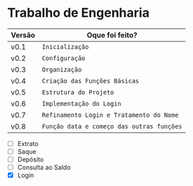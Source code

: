 
# Trabalho de Engenharia

|         Versão       |Oque foi feito?                                                  |
|----------------|-------------------------------|
|v0.1|`Inicialização`            |
|v0.2|`Configuração`            |
|v0.3|`Organização`            |
|v0.4|`Criação das Funções Básicas`            |
|v0.5|`Estrutura do Projeto`            |
|v0.6|`Implementação do Login`            |
|v0.7|`Refinamento Login e Tratamento do Nome`            |
|v0.8|`Função data e começo das outras funções`            |



 - [ ] Extrato
 - [ ] Saque
 - [ ] Depósito
 - [ ] Consulta ao Saldo
 - [X] Login
